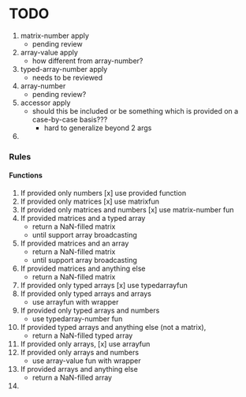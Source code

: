 TODO
====

1. 	matrix-number apply
	-	pending review
2. 	array-value apply
	-	how different from array-number?
3. 	typed-array-number apply
	-	needs to be reviewed
4. 	array-number
	-	pending review?
5. 	accessor apply
	-	should this be included or be something which is provided on a case-by-case basis???
		-	hard to generalize beyond 2 args
6. 	


### Rules

#### Functions

1. If provided only numbers
	[x]	use provided function
2. If provided only matrices
	[x]	use matrixfun
3. If provided only matrices and numbers
	[x]	use matrix-number fun
4. If provided matrices and a typed array
	-	return a NaN-filled matrix
	-	until support array broadcasting
5. If provided matrices and an array
	-	return a NaN-filled matrix
	-	until support array broadcasting
6. If provided matrices and anything else
	-	return a NaN-filled matrix
7. If provided only typed arrays
	[x]	use typedarrayfun
8. If provided only typed arrays and arrays
	-	use arrayfun with wrapper
9. If provided only typed arrays and numbers
	-	use typedarray-number fun
10. If provided typed arrays and anything else (not a matrix),
	-	return a NaN-filled typed array
11. If provided only arrays,
	[x]	use arrayfun
12. If provided only arrays and numbers
	-	use array-value fun with wrapper
13. If provided arrays and anything else
	-	return a NaN-filled array
14. 

